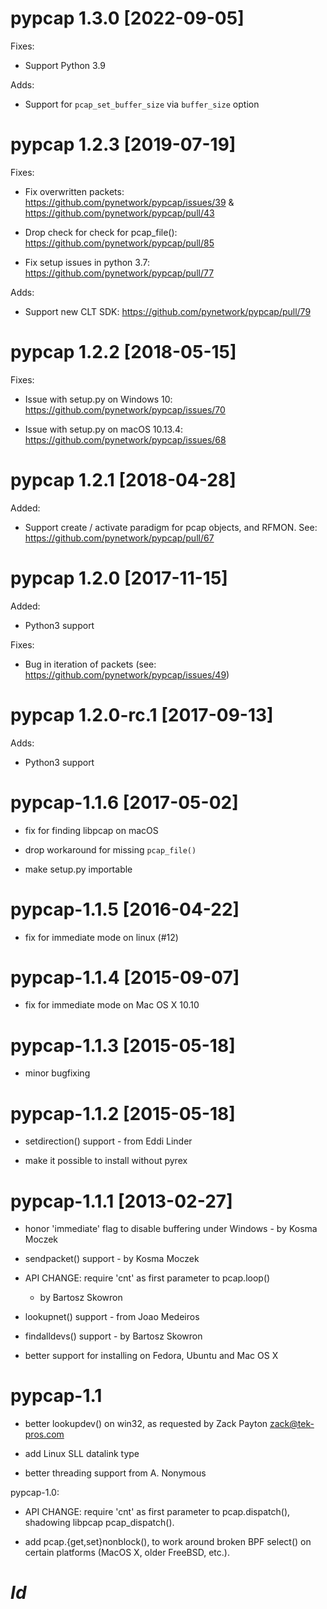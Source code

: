 # pypcap 1.3.0 [2022-09-05]

Fixes:

- Support Python 3.9

Adds:

- Support for `pcap_set_buffer_size` via `buffer_size` option

# pypcap 1.2.3 [2019-07-19]

Fixes:

- Fix overwritten packets: https://github.com/pynetwork/pypcap/issues/39 & https://github.com/pynetwork/pypcap/pull/43

- Drop check for check for pcap_file(): https://github.com/pynetwork/pypcap/pull/85

- Fix setup issues in python 3.7: https://github.com/pynetwork/pypcap/pull/77

Adds:

- Support new CLT SDK: https://github.com/pynetwork/pypcap/pull/79

# pypcap 1.2.2 [2018-05-15]

Fixes:

- Issue with setup.py on Windows 10: https://github.com/pynetwork/pypcap/issues/70

- Issue with setup.py on macOS 10.13.4: https://github.com/pynetwork/pypcap/issues/68

# pypcap 1.2.1 [2018-04-28]

Added:

- Support create / activate paradigm for pcap objects, and RFMON. See: https://github.com/pynetwork/pypcap/pull/67

# pypcap 1.2.0 [2017-11-15]

Added:

- Python3 support

Fixes:

- Bug in iteration of packets (see: https://github.com/pynetwork/pypcap/issues/49)

# pypcap 1.2.0-rc.1 [2017-09-13]

Adds:

- Python3 support

# pypcap-1.1.6 [2017-05-02]

- fix for finding libpcap on macOS

- drop workaround for missing `pcap_file()`

- make setup.py importable

# pypcap-1.1.5 [2016-04-22]

- fix for immediate mode on linux (#12)

# pypcap-1.1.4 [2015-09-07]

- fix for immediate mode on Mac OS X 10.10

# pypcap-1.1.3 [2015-05-18]

- minor bugfixing

# pypcap-1.1.2 [2015-05-18]

- setdirection() support - from Eddi Linder

- make it possible to install without pyrex

# pypcap-1.1.1 [2013-02-27]

- honor 'immediate' flag to disable buffering under Windows - by Kosma Moczek

- sendpacket() support - by Kosma Moczek

- API CHANGE: require 'cnt' as first parameter to pcap.loop()
  - by Bartosz Skowron

- lookupnet() support - from Joao Medeiros

- findalldevs() support - by Bartosz Skowron

- better support for installing on Fedora, Ubuntu and Mac OS X

# pypcap-1.1

- better lookupdev() on win32, as requested by Zack Payton
  <zack@tek-pros.com>

- add Linux SLL datalink type

- better threading support from A. Nonymous

pypcap-1.0:

- API CHANGE: require 'cnt' as first parameter to pcap.dispatch(),
  shadowing libpcap pcap_dispatch().

- add pcap.{get,set}nonblock(), to work around broken BPF select()
  on certain platforms (MacOS X, older FreeBSD, etc.).

# $Id$
